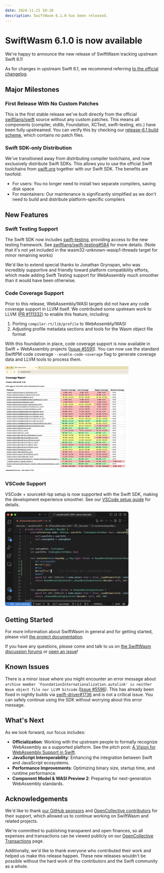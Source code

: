 ```yaml
---
date: 2024-11-21 10:10
description: SwiftWasm 6.1.0 has been released.
---
```


# SwiftWasm 6.1.0 is now available

We're happy to announce the new release of SwiftWasm tracking upstream Swift 6.1!

As for changes in upstream Swift 6.1, we recommend referring [to the official changelog](https://github.com/apple/swift/blob/release/6.1/CHANGELOG.md).

## Major Milestones

### First Release With No Custom Patches

This is the first stable release we've built directly from the official [swiftlang/swift](https://github.com/swiftlang/swift) source without any custom patches. This means all components (compiler, stdlib, Foundation, XCTest, swift-testing, etc.) have been fully upstreamed. You can verify this by checking our [release-6.1 build scheme](https://github.com/swiftwasm/swiftwasm-build/tree/main/schemes/release-6.1), which contains no patch files.

### Swift SDK-only Distribution

We've transitioned away from distributing compiler toolchains, and now exclusively distribute Swift SDKs. This allows you to use the official Swift toolchains from [swift.org](https://swift.org) together with our Swift SDK. The benefits are twofold:

- For users: You no longer need to install two separate compilers, saving disk space
- For maintainers: Our maintenance is significantly simplified as we don't need to build and distribute platform-specific compilers

## New Features

### Swift Testing Support

The Swift SDK now includes [swift-testing](https://github.com/swiftwasm/swift/issues/5587), providing access to the new testing framework. See [swiftlang/swift-testing#584](https://github.com/swiftlang/swift-testing/pull/584) for more details.
(Note that it's not yet included in the wasm32-unknown-wasip1-threads target for minor remaining works)

We'd like to extend special thanks to Jonathan Grynspan, who was incredibly supportive and friendly toward platform compatibility efforts, which made adding Swift Testing support for WebAssembly much smoother than it would have been otherwise.

### Code Coverage Support

Prior to this release, WebAssembly/WASI targets did not have any code coverage support in LLVM itself. We contributed some upstream work to LLVM ([PR #111332](https://github.com/llvm/llvm-project/pull/111332)) to enable this feature, including:

1. Porting `compiler-rt/lib/profile` to WebAssembly/WASI
2. Adjusting profile metadata sections and tools for the Wasm object file format

With this foundation in place, code coverage support is now available in Swift + WebAssembly projects ([Issue #5591](https://github.com/swiftwasm/swift/issues/5591)). You can now use the standard SwiftPM code coverage `--enable-code-coverage` flag to generate coverage data and LLVM tools to process them.

<img src="/images/6.1-release-coverage-support.png" alt="HTML report of JavaScriptKit test coverage" width="80%" />

### VSCode Support

VSCode + sourcekit-lsp setup is now supported with the Swift SDK, making the development experience smoother. See our [VSCode setup guide](https://book.swiftwasm.org/getting-started/vscode.html) for details.

<img src="/images/6.1-vscode-editing.png" alt="Editing Swift file with VSCode" width="80%" />

## Getting Started

For more information about SwiftWasm in general and for getting started, please visit [the project documentation](https://book.swiftwasm.org/).

If you have any questions, please come and talk to us on [the SwiftWasm discussion forums](https://github.com/swiftwasm/swift/discussions)
or [open an issue](https://github.com/swiftwasm/swift/issues/new)!

## Known Issues

There is a minor issue where you might encounter an error message about `archive member 'FoundationInternationalization.autolink' is neither Wasm object file nor LLVM bitcode` ([Issue #5596](https://github.com/swiftwasm/swift/issues/5596)). This has already been fixed in nightly builds via [swift-driver#1736](https://github.com/swiftlang/swift-driver/pull/1736) and is not a critical issue. You can safely continue using the SDK without worrying about this error message.

## What's Next

As we look forward, our focus includes:

- **Officialization**: Working with the upstream people to formally recognize WebAssembly as a supported platform. See the pitch post: [A Vision for WebAssembly Support in Swift](https://forums.swift.org/t/pitch-a-vision-for-webassembly-support-in-swift/79060).
- **JavaScript Interoperability**: Enhancing the integration between Swift and JavaScript ecosystems.
- **Performance Improvements**: Optimizing binary size, startup time, and runtime performance.
- **Component Model & WASI Preview 2**: Preparing for next-generation WebAssembly standards.

## Acknowledgements

We'd like to thank [our GitHub sponsors](https://github.com/sponsors/swiftwasm) and [OpenCollective
contributors](https://opencollective.com/swiftwasm) for their support, which allowed us to continue working on SwiftWasm
and related projects.

We're committed to publishing transparent and open finances, so all expenses and transactions can be
viewed publicly on our [OpenCollective Transactions](https://opencollective.com/swiftwasm/transactions) page.

Additionally, we'd like to thank everyone who contributed their work and helped us make this release
happen. These new releases wouldn't be possible without the hard work of the contributors and the Swift community as a whole. 
